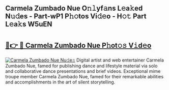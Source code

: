 ## Carmela Zumbado Nue O𝚗𝚕yf𝚊ns L𝚎a𝚔ed N𝚞𝚍es - Part-wP1 P𝚑𝚘tos Vi𝚍𝚎o - H𝚘𝚝 Part L𝚎a𝚔s W5uEN

# <h2><a href="http://kf8l4up.oniu.top/?m=Carmela+Zumbado+Nue">🔗👉 🔴 Carmela Zumbado Nue P𝚑ot𝚘𝚜 V𝚒d𝚎o</a></h2>

[![Carmela Zumbado Nue Nu𝚍e𝚜](https://i.imgur.com/0qMVB7G.gif)](http://kf8l4up.oniu.top/?m=Carmela+Zumbado+Nue)
Digital artist and web entertainer Carmela Zumbado Nue, famed for publishing dance and lifestyle material via solo and collaborative dance presentations and brief videos. Exceptional mime troupe member Carmela Zumbado Nue, famed for their remarkable abilities and accomplishments in the art of silent storytelling.  
